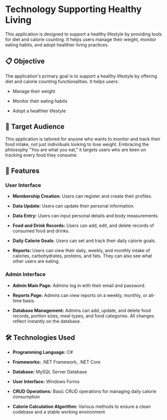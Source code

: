 Technology Supporting Healthy Living
====================================

This application is designed to support a healthy lifestyle by providing tools for diet and calorie counting. It helps users manage their weight, monitor eating habits, and adopt healthier living practices.

📋 Objective
------------

The application's primary goal is to support a healthy lifestyle by offering diet and calorie counting functionalities. It helps users:

*   Manage their weight
    
*   Monitor their eating habits
    
*   Adopt a healthier lifestyle
    

🎯 Target Audience
------------------

This application is tailored for anyone who wants to monitor and track their food intake, not just individuals looking to lose weight. Embracing the philosophy "You are what you eat," it targets users who are keen on tracking every food they consume.

🚀 Features
-----------

### User Interface

*   **Membership Creation:** Users can register and create their profiles.
    
*   **Data Update:** Users can update their personal information.
    
*   **Data Entry:** Users can input personal details and body measurements.
    
*   **Food and Drink Records:** Users can add, edit, and delete records of consumed food and drinks.
    
*   **Daily Calorie Goals:** Users can set and track their daily calorie goals.
    
*   **Reports:** Users can view their daily, weekly, and monthly intake of calories, carbohydrates, proteins, and fats. They can also see what other users are eating.
    

### Admin Interface

*   **Admin Main Page:** Admins log in with their email and password.
    
*   **Reports Page:** Admins can view reports on a weekly, monthly, or all-time basis.
    
*   **Database Management:** Admins can add, update, and delete food records, portion sizes, meal types, and food categories. All changes reflect instantly on the database.
    

🛠 Technologies Used
--------------------

*   **Programming Language:** C#
    
*   **Frameworks:** .NET Framework, .NET Core
    
*   **Database:** MySQL Server Database
    
*   **User Interface:** Windows Forms
    
*   **CRUD Operations:** Basic CRUD operations for managing daily calorie consumption
    
*   **Calorie Calculation Algorithm:** Various methods to ensure a clean codebase and a stable working environment
